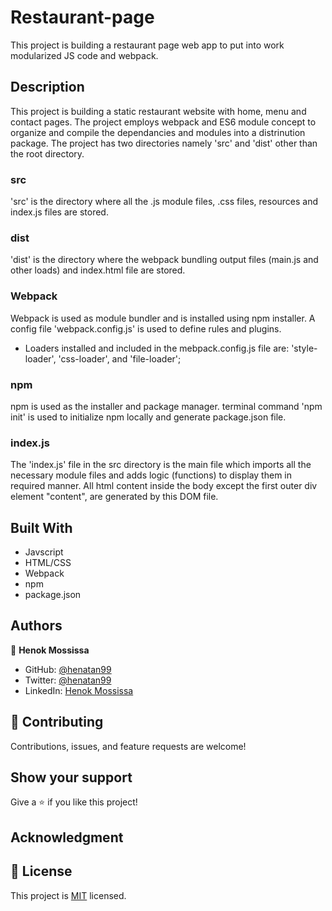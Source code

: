 # Restaurant-page
This project is building a restaurant page web app to put into work modularized JS code and webpack. 
## Description 
This project is building a static restaurant website with home, menu and contact pages. The project employs webpack and ES6 module concept to organize and compile the dependancies and modules into a distrinution package. 
The project has two directories namely 'src' and 'dist' other than the root directory.

### src
'src' is the directory where all the .js module files, .css files, resources and index.js files are stored. 

### dist
'dist' is the directory where the webpack bundling output files (main.js and other loads) and index.html file are stored.  

### Webpack 
Webpack is used as module bundler and is installed using npm installer. A config file 'webpack.config.js' is used 
to define rules and plugins.
- Loaders installed and included in the mebpack.config.js file are: 'style-loader', 'css-loader', and 'file-loader';

### npm 
npm is used as the installer and package manager. terminal command 'npm init' is used to initialize npm locally and generate package.json file.

### index.js
The 'index.js' file in the src directory is the main file which imports all the necessary module files and adds logic (functions) to display them in required manner. 
All html content inside the body except the first outer div element "content", are generated by this DOM file.

## Built With

- Javscript
- HTML/CSS
- Webpack 
- npm 
- package.json 

## Authors

👤 **Henok Mossissa**

- GitHub: [@henatan99](https://github.com/henatan99)
- Twitter: [@henatan99](https://twitter.com/henatan99)
- LinkedIn: [Henok Mossissa](https://www.linkedin.com/in/henok-mekonnen-2a251613/)

## :handshake: Contributing

Contributions, issues, and feature requests are welcome!

## Show your support

Give a :star:️ if you like this project!

## Acknowledgment 

## :memo: License

This project is [MIT](./LICENSE) licensed.